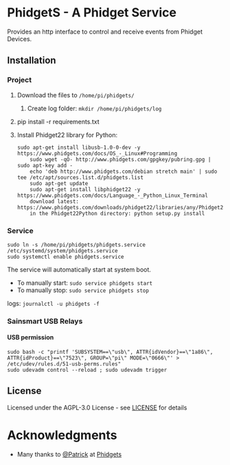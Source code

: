 # PhidgetS - A Phidget Service
Provides an http interface to control and receive events from Phidget Devices.

## Installation
### Project
1. Download the files to `/home/pi/phidgets/` 
    1. Create log folder: `mkdir /home/pi/phidgets/log`
1. pip install -r requirements.txt
1. Install Phidget22 library for Python:

    ```
    sudo apt-get install libusb-1.0-0-dev -y
    https://www.phidgets.com/docs/OS_-_Linux#Programming
        sudo wget -qO- http://www.phidgets.com/gpgkey/pubring.gpg | sudo apt-key add -
        echo 'deb http://www.phidgets.com/debian stretch main' | sudo tee /etc/apt/sources.list.d/phidgets.list
        sudo apt-get update
        sudo apt-get install libphidget22 -y
    https://www.phidgets.com/docs/Language_-_Python_Linux_Terminal
        download latest: https://www.phidgets.com/downloads/phidget22/libraries/any/Phidget22Python/
        in the Phidget22Python directory: python setup.py install
    ```

### Service
```
sudo ln -s /home/pi/phidgets/phidgets.service /etc/systemd/system/phidgets.service
sudo systemctl enable phidgets.service
```
The service will automatically start at system boot.
* To manually start:
`sudo service phidgets start`
* To manually stop:
`sudo service phidgets stop`

logs:
    ```
    journalctl -u phidgets -f
    ```

### Sainsmart USB Relays
#### USB permission
```
sudo bash -c "printf 'SUBSYSTEM==\"usb\", ATTR{idVendor}==\"1a86\", ATTR{idProduct}==\"7523\", GROUP=\"pi\" MODE=\"0666\"' > /etc/udev/rules.d/51-usb-perms.rules"
sudo udevadm control --reload ; sudo udevadm trigger
```
## License
Licensed under the AGPL-3.0 License - see [LICENSE](LICENSE) for details

# Acknowledgments
* Many thanks to [@Patrick](https://www.phidgets.com/phorum/memberlist.php?mode=viewprofile&u=558) at [Phidgets](https://www.phidgets.com)
